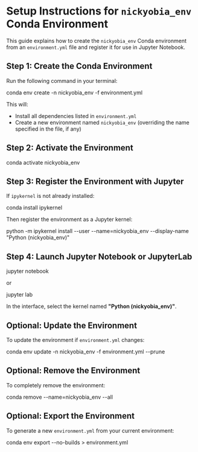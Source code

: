 # Setup Instructions for `nickyobia_env` Conda Environment

This guide explains how to create the `nickyobia_env` Conda environment from an `environment.yml` file and register it for use in Jupyter Notebook.

## Step 1: Create the Conda Environment

Run the following command in your terminal:

conda env create -n nickyobia_env -f environment.yml

This will:
- Install all dependencies listed in `environment.yml`
- Create a new environment named `nickyobia_env` (overriding the name specified in the file, if any)

## Step 2: Activate the Environment

conda activate nickyobia_env


## Step 3: Register the Environment with Jupyter

If `ipykernel` is not already installed:

conda install ipykernel

Then register the environment as a Jupyter kernel:

python -m ipykernel install --user --name=nickyobia_env --display-name "Python (nickyobia_env)"


## Step 4: Launch Jupyter Notebook or JupyterLab

jupyter notebook

or

jupyter lab

In the interface, select the kernel named **"Python (nickyobia_env)"**.


## Optional: Update the Environment

To update the environment if `environment.yml` changes:

conda env update -n nickyobia_env -f environment.yml --prune

## Optional: Remove the Environment

To completely remove the environment:

conda remove --name=nickyobia_env --all


## Optional: Export the Environment

To generate a new `environment.yml` from your current environment:

conda env export --no-builds > environment.yml
